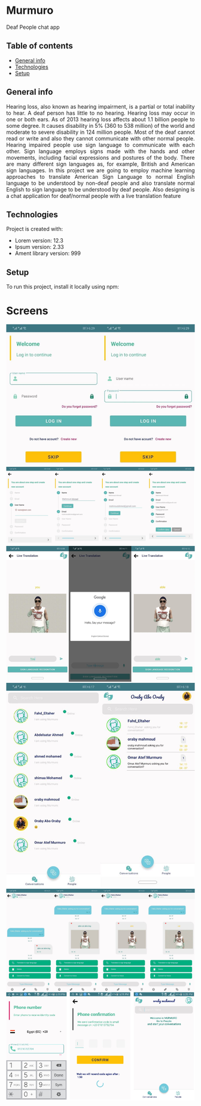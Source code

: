 # Murmuro
Deaf People chat app

## Table of contents
* [General info](#general-info)
* [Technologies](#technologies)
* [Setup](#setup)

## General info
<p style='text-align: justify;'> Hearing loss, also known as hearing impairment, is a partial or total inability to hear. A deaf person has little to no hearing. Hearing loss may occur in one or both ears. As of 2013 hearing loss affects about 1.1 billion people to some degree. It causes disability in 5% (360 to 538 million) of the world and moderate to severe disability in 124 million people. Most of the deaf cannot read or write and also they cannot communicate with other normal people. Hearing impaired people use sign language to communicate with each other. Sign language employs signs made with the hands and other movements, including facial expressions and postures of the body. There are many different sign languages as, for example, British and American sign languages. In this project we are going to employ machine learning approaches to translate American Sign Language to normal English language to be understood by non-deaf people and also translate normal English to sign language to be understood by deaf people. Also designing is a chat application for deaf/normal people with a live translation feature </p>

	
## Technologies
Project is created with:
* Lorem version: 12.3
* Ipsum version: 2.33
* Ament library version: 999
	
## Setup
To run this project, install it locally using npm:

# Screens
![](app5.jpg)
![](app4.png)
![](app3.png)
![](app2.jpg)
![](app1.png)
![](a.png)

